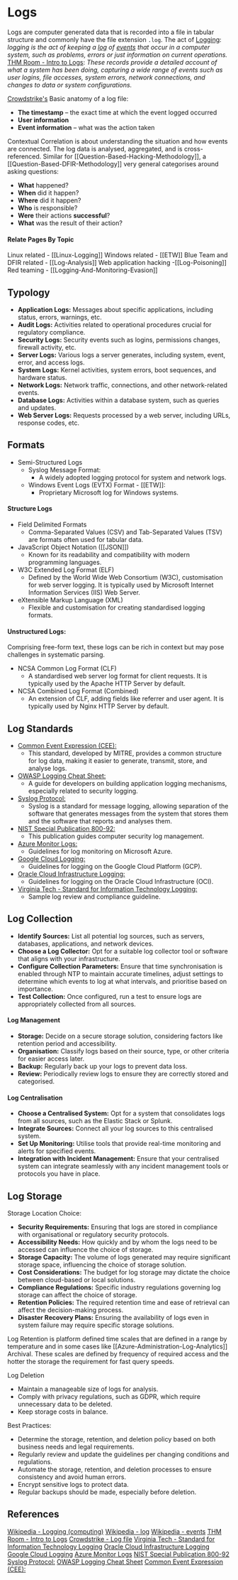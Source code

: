 # Logs

Logs are computer generated data that is recorded into a file in tabular structure and commonly have the file extension `.log`. The act of [Logging](https://en.wikipedia.org/wiki/Logging_(computing)): *logging is the act of keeping a [log](https://en.wiktionary.org/wiki/log#Etymology_2 "wikt:log") of [events](https://en.wikipedia.org/wiki/Event_(computing) "Event (computing)") that occur in a computer system, such as problems, errors or just information on current operations.* [THM Room - Intro to Logs](https://tryhackme.com/room/introtologs): *These records provide a detailed account of what a system has been doing, capturing a wide range of events such as user logins, file accesses, system errors, network connections, and changes to data or system configurations.*

[Crowdstrike's](https://www.crowdstrike.com/cybersecurity-101/observability/log-file/) Basic anatomy of a log file:
- **The timestamp** – the exact time at which the event logged occurred
- **User information**
- **Event information** – what was the action taken

Contextual Correlation is about understanding the situation and how events are connected. The log data is analysed, aggregated, and is cross-referenced. Similar for [[Question-Based-Hacking-Methodology]], a [[Question-Based-DFIR-Methodology]] very general categorises around asking questions:
- **What** happened?
- **When** did it happen?
- **Where** did it happen?
- **Who** is responsible?
- **Were** their actions **successful**?
- **What** was the result of their action?
#### Relate Pages By Topic

Linux related - [[Linux-Logging]]
Windows related - [[ETW]]
Blue Team and DFIR related - [[Log-Analysis]]
Web application hacking -[[Log-Poisoning]]
Red teaming - [[Logging-And-Monitoring-Evasion]]
## Typology 

- **Application Logs:** Messages about specific applications, including status, errors, warnings, etc.
- **Audit Logs:** Activities related to operational procedures crucial for regulatory compliance.
- **Security Logs:** Security events such as logins, permissions changes, firewall activity, etc.
- **Server Logs:** Various logs a server generates, including system, event, error, and access logs.
- **System Logs:** Kernel activities, system errors, boot sequences, and hardware status.
- **Network Logs:** Network traffic, connections, and other network-related events.
- **Database Logs:** Activities within a database system, such as queries and updates.
- **Web Server Logs:** Requests processed by a web server, including URLs, response codes, etc.

## Formats

- Semi-Structured Logs
	- Syslog Message Format:
		- A widely adopted logging protocol for system and network logs.
	- Windows Event Logs (EVTX) Format - [[ETW]]:
		- Proprietary Microsoft log for Windows systems.
#### Structure Logs
	
- Field Delimited Formats
	- Comma-Separated Values (CSV) and Tab-Separated Values (TSV) are formats often used for tabular data.
- JavaScript Object Notation ([[JSON]])
	- Known for its readability and compatibility with modern programming languages.
- W3C Extended Log Format (ELF)
	- Defined by the World Wide Web Consortium (W3C), customisation for web server logging. It is typically used by Microsoft Internet Information Services (IIS) Web Server.
- eXtensible Markup Language (XML)
	- Flexible and customisation for creating standardised logging formats.
#### Unstructured Logs:

Comprising free-form text, these logs can be rich in context but may pose challenges in systematic parsing.
- NCSA Common Log Format (CLF)
	- A standardised web server log format for client requests. It is typically used by the Apache HTTP Server by default.
- NCSA Combined Log Format (Combined)
	- An extension of CLF, adding fields like referrer and user agent. It is typically used by Nginx HTTP Server by default.

## Log Standards

- [Common Event Expression (CEE):](https://cee.mitre.org/) 
	- This standard, developed by MITRE, provides a common structure for log data, making it easier to generate, transmit, store, and analyse logs.
- [OWASP Logging Cheat Sheet:](https://cheatsheetseries.owasp.org/cheatsheets/Logging_Cheat_Sheet.html)
	- A guide for developers on building application logging mechanisms, especially related to security logging.
- [Syslog Protocol:](https://datatracker.ietf.org/doc/html/rfc5424) 
	- Syslog is a standard for message logging, allowing separation of the software that generates messages from the system that stores them and the software that reports and analyses them.
- [NIST Special Publication 800-92:](https://nvlpubs.nist.gov/nistpubs/Legacy/SP/nistspecialpublication800-92.pdf) 
	- This publication guides computer security log management.
- [Azure Monitor Logs:](https://learn.microsoft.com/en-us/azure/azure-monitor/logs/data-platform-logs) 
	- Guidelines for log monitoring on Microsoft Azure.
- [Google Cloud Logging:](https://cloud.google.com/logging/docs) 
	- Guidelines for logging on the Google Cloud Platform (GCP).
- [Oracle Cloud Infrastructure Logging:](https://docs.oracle.com/en-us/iaas/Content/Logging/Concepts/loggingoverview.htm) 
	- Guidelines for logging on the Oracle Cloud Infrastructure (OCI).
- [Virginia Tech - Standard for Information Technology Logging:](https://it.vt.edu/content/dam/it_vt_edu/policies/Standard_for_Information_Technology_Logging.pdf) 
	- Sample log review and compliance guideline.
## Log Collection

- **Identify Sources:** List all potential log sources, such as servers, databases, applications, and network devices.
- **Choose a Log Collector:** Opt for a suitable log collector tool or software that aligns with your infrastructure.
- **Configure Collection Parameters:** Ensure that time synchronisation is enabled through NTP to maintain accurate timelines, adjust settings to determine which events to log at what intervals, and prioritise based on importance.
- **Test Collection:** Once configured, run a test to ensure logs are appropriately collected from all sources.
#### Log Management

- **Storage:** Decide on a secure storage solution, considering factors like retention period and accessibility.
- **Organisation:** Classify logs based on their source, type, or other criteria for easier access later.
- **Backup:** Regularly back up your logs to prevent data loss.
- **Review:** Periodically review logs to ensure they are correctly stored and categorised.

#### Log Centralisation

- **Choose a Centralised System:** Opt for a system that consolidates logs from all sources, such as the Elastic Stack or Splunk.
- **Integrate Sources:** Connect all your log sources to this centralised system.
- **Set Up Monitoring:** Utilise tools that provide real-time monitoring and alerts for specified events.
- **Integration with Incident Management:** Ensure that your centralised system can integrate seamlessly with any incident management tools or protocols you have in place.
## Log Storage

Storage Location Choice:
- **Security Requirements:** Ensuring that logs are stored in compliance with organisational or regulatory security protocols.
- **Accessibility Needs:** How quickly and by whom the logs need to be accessed can influence the choice of storage.
- **Storage Capacity:** The volume of logs generated may require significant storage space, influencing the choice of storage solution.
- **Cost Considerations:** The budget for log storage may dictate the choice between cloud-based or local solutions.
- **Compliance Regulations:** Specific industry regulations governing log storage can affect the choice of storage.
- **Retention Policies:** The required retention time and ease of retrieval can affect the decision-making process.
- **Disaster Recovery Plans:** Ensuring the availability of logs even in system failure may require specific storage solutions.

Log Retention is platform defined time scales that are defined in a range by temperature and in some cases like [[Azure-Administration-Log-Analytics]] Archival. These scales are defined by frequency of required access and the hotter the storage the requirement for fast query speeds.

Log Deletion
- Maintain a manageable size of logs for analysis.
- Comply with privacy regulations, such as GDPR, which require unnecessary data to be deleted.
- Keep storage costs in balance.

Best Practices:
- Determine the storage, retention, and deletion policy based on both business needs and legal requirements.
- Regularly review and update the guidelines per changing conditions and regulations.
- Automate the storage, retention, and deletion processes to ensure consistency and avoid human errors.
- Encrypt sensitive logs to protect data.
- Regular backups should be made, especially before deletion.

## References

[Wikipedia - Logging (computing)](https://en.wikipedia.org/wiki/Logging_(computing))
[Wikipedia - log](https://en.wiktionary.org/wiki/log#Etymology_2 "wikt:log")
[Wikipedia - events](https://en.wikipedia.org/wiki/Event_(computing) "Event (computing)") 
[THM Room - Intro to Logs](https://tryhackme.com/room/introtologs)
[Crowdstrike - Log file](https://www.crowdstrike.com/cybersecurity-101/observability/log-file/)
[Virginia Tech - Standard for Information Technology Logging](https://it.vt.edu/content/dam/it_vt_edu/policies/Standard_for_Information_Technology_Logging.pdf) 
[Oracle Cloud Infrastructure Logging](https://docs.oracle.com/en-us/iaas/Content/Logging/Concepts/loggingoverview.htm)
[Google Cloud Logging](https://cloud.google.com/logging/docs)
[Azure Monitor Logs](https://learn.microsoft.com/en-us/azure/azure-monitor/logs/data-platform-logs)
[NIST Special Publication 800-92](https://nvlpubs.nist.gov/nistpubs/Legacy/SP/nistspecialpublication800-92.pdf)
[Syslog Protocol:](https://datatracker.ietf.org/doc/html/rfc5424)
[OWASP Logging Cheat Sheet](https://cheatsheetseries.owasp.org/cheatsheets/Logging_Cheat_Sheet.html)
[Common Event Expression (CEE):](https://cee.mitre.org/)